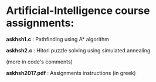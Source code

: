 # Artificial-Intelligence course assignments:

__askhsh1.c__ : Pathfinding using A* algorithm

__askhsh2.c__ : Hitori puzzle solving using simulated annealing

(more in code's comments)

__askhsh2017.pdf__ : Assignments instructions (in greek)
